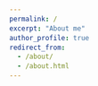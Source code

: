 ```yaml
---
permalink: /
excerpt: "About me"
author_profile: true
redirect_from: 
  - /about/
  - /about.html
---
```


<head>
    <meta charset="UTF-8">
    <meta name="viewport" content="width=device-width, initial-scale=1.0">
    <title>Pranav Jeevan P - Research Scientist</title>
    <script src="https://cdn.tailwindcss.com"></script>
    <link href="https://cdnjs.cloudflare.com/ajax/libs/font-awesome/6.0.0/css/all.min.css" rel="stylesheet">
    <style>
        @import url('https://fonts.googleapis.com/css2?family=Inter:wght@300;400;500;600;700&display=swap');
        
        body {
            font-family: 'Inter', sans-serif;
        }
        
        .gradient-text {
            background: linear-gradient(90deg, #667eea 0%, #764ba2 100%);
            -webkit-background-clip: text;
            -webkit-text-fill-color: transparent;
            background-clip: text;
        }
        
        .card-hover {
            transition: all 0.3s ease;
        }
        
        .card-hover:hover {
            transform: translateY(-5px);
            box-shadow: 0 10px 25px rgba(0, 0, 0, 0.1);
        }
        
        .timeline-item {
            position: relative;
            padding-left: 2rem;
            margin-bottom: 1.5rem;
        }
        
        .timeline-item:before {
            content: '';
            position: absolute;
            left: 0;
            top: 0.5rem;
            width: 10px;
            height: 10px;
            border-radius: 50%;
            background: #667eea;
        }
        
        .timeline-item:after {
            content: '';
            position: absolute;
            left: 4px;
            top: 15px;
            bottom: -1rem;
            width: 2px;
            background: #e2e8f0;
        }
        
        .timeline-item:last-child:after {
            display: none;
        }
        
        .publication-item {
            opacity: 0;
            transform: translateY(20px);
        }
        
        .animated-gradient {
            background-size: 200% 200%;
            animation: gradient 3s ease infinite;
        }
        
        @keyframes gradient {
            0% { background-position: 0% 50%; }
            50% { background-position: 100% 50%; }
            100% { background-position: 0% 50%; }
        }
        
        .typing-effect {
            border-right: 2px solid #667eea;
            animation: typing 3.5s steps(40) 1s 1 normal both,
                       blink 0.7s infinite;
        }
        
        @keyframes typing {
            from { width: 0; }
            to { width: 100%; }
        }
        
        @keyframes blink {
            0%, 100% { border-color: transparent; }
            50% { border-color: #667eea; }
        }
    </style>
</head>


<h2 class="text-2xl font-bold mb-6" style="color: #111;">About Me</h2>

<div style="text-align: justify;">
  I am <strong>Pranav Jeevan P</strong>, a Research Scientist at <a href="https://sync.so/" style="text-decoration: none;">sync</a>, where I develop advanced AI-driven video editing tools. My work focuses on designing and implementing generative architectures—spanning diffusion models, GANs, and transformer-based networks—to enable precise, controllable modification of human appearance, motion, and expression in video sequences.
</div>

<div style="text-align: justify; margin-top: 1em;">
  I earned my Ph.D. in Artificial Intelligence from the <a href="https://www.ee.iitb.ac.in" style="text-decoration: none;">Department of Electrical Engineering</a> at the <a href="https://www.iitb.ac.in/" style="text-decoration: none;">Indian Institute of Technology Bombay</a>, where I developed resource-efficient neural architectures for various computer vision tasks such as classification, segmentation, inpainitng and super-resolution. During my doctoral studies, I was associated with the <em>MeDAL (Medical Imaging, Deep Learning, and Artificial Intelligence Lab)</em> under the supervision of <a href="https://www.ee.iitb.ac.in/~asethi/" style="text-decoration: none;">Prof. Amit Sethi</a>.
</div>

<div style="text-align: justify; margin-top: 1em;">
  Prior to my Ph.D., I completed a Master’s in Robotics at the <a href="https://www.iitk.ac.in/" style="text-decoration: none;">Department of Mechanical Engineering</a>, Indian Institute of Technology Kanpur, where I was part of the <a href="http://www.iitk.ac.in/robotics/" style="text-decoration: none;">Center for Mechatronics</a>. Under the guidance of <a href="https://home.iitk.ac.in/~adutta/" style="text-decoration: none;">Prof. Ashish Dutta</a>, I designed and prototyped a lower-extremity exoskeleton for rehabilitation applications.
</div>

<div style="text-align: justify; margin-top: 1em;">
  I began my professional career as a Post-Graduate Engineering Trainee at the Engineering Research Centre of <a href="https://www.tatamotors.com/" style="text-decoration: none;">Tata Motors Limited</a>, where I conducted vehicle performance and thermal analysis for braking systems. Subsequently, I returned to academia at the <a href="https://physics.iitm.ac.in/" style="text-decoration: none;">Department of Physics</a>, IIT Madras, focusing on theoretical physics, quantum computing, and quantum information under <a href="https://sites.google.com/view/madhok" style="text-decoration: none;">Prof. Vaibhav Madhok</a>.
</div>

<div style="text-align: justify; margin-top: 1em;">
   I also completed a six-month internship (July 2023–January 2024) with the AI Camera Team of Visual Intelligence Division at <a href="https://research.samsung.com/sri-b" style="text-decoration: none;">Samsung R&D Institute India, Bangalore (SRI-B)</a>, where I developed and optimized deep learning models for image classification, object detection, and generative tasks. These models have been integrated into Samsung’s flagship <a href="https://en.wikipedia.org/wiki/Samsung_Galaxy_S24" style="text-decoration: none;">Galaxy S24 series</a>.
</div>

<div style="text-align: justify; margin-top: 1em;">
  I regularly serve as a reviewer for premier conferences in computer vision and machine learning, including CVPR, ICCV, ECCV, ICLR, AAAI, and WACV.
</div>




<div class="mt-8 flex justify-center">
                <a href="https://drive.google.com/file/d/1-BkKK9OD12Yq5J6TGXAQr53f1jmGQXwN/view?usp=sharing" target="_blank" class="bg-gradient-to-r from-blue-500 to-purple-600 text-white px-8 py-3 rounded-lg font-medium hover:from-blue-600 hover:to-purple-700 transition-all duration-300 shadow-lg hover:shadow-xl transform hover:-translate-y-1 inline-flex items-center">
                    <i class="fas fa-file-pdf mr-2"></i>
                    My Resume
                </a>
            </div>

<h2 class="text-2xl font-bold mb-6" style="color: #111;">Recent Updates</h2>
<div class="space-y-5">
  <!-- Paper 1 -->
  <div class="group bg-white rounded-xl shadow-md p-5 border border-gray-100 hover:border-blue-500 hover:shadow-xl transition-all duration-300 hover:-translate-y-1 flex flex-col md:flex-row md:items-center">
    <div class="flex-1">
      <h3 class="font-semibold text-gray-900 text-base md:text-lg group-hover:text-blue-700 transition-colors">
        FLD+: Data-efficient Evaluation Metric for Generative Models
      </h3>
      <div class="mt-1 text-sm text-gray-600">
        <span class="inline-block bg-gradient-to-r from-red-500 to-pink-500 text-white px-2 py-0.5 rounded mr-2">ICCV 2025 CV4DC Workshop</span>
        <span class="inline-block bg-blue-100 text-blue-700 px-2 py-0.5 rounded mr-2">Accepted</span>
        <span class="inline-block bg-green-100 text-green-700 px-2 py-0.5 rounded">Generative Models</span>
      </div>
      <div class="mt-2 text-xs text-gray-500">Highlight: Data-efficient metric for generative models</div>
    </div>
    <div class="mt-3 md:mt-0 md:ml-6 flex-shrink-0 flex items-center">
      <i class="fas fa-award text-yellow-400 text-2xl group-hover:scale-110 transition-transform"></i>
    </div>
  </div>
  <!-- Paper 2 -->
  <div class="group bg-white rounded-xl shadow-md p-5 border border-gray-100 hover:border-blue-500 hover:shadow-xl transition-all duration-300 hover:-translate-y-1 flex flex-col md:flex-row md:items-center">
    <div class="flex-1">
      <h3 class="font-semibold text-gray-900 text-base md:text-lg group-hover:text-blue-700 transition-colors">
        WavePaint: Resource-efficient Token-mixer for Self-supervised Inpainting
      </h3>
      <div class="mt-1 text-sm text-gray-600">
        <span class="inline-block bg-gradient-to-r from-red-500 to-pink-500 text-white px-2 py-0.5 rounded mr-2">ICCV 2025 CV4DC Workshop</span>
        <span class="inline-block bg-blue-100 text-blue-700 px-2 py-0.5 rounded mr-2">Accepted</span>
        <span class="inline-block bg-purple-100 text-purple-700 px-2 py-0.5 rounded">Inpainting</span>
      </div>
      <div class="mt-2 text-xs text-gray-500">Highlight: Resource-efficient token-mixer</div>
    </div>
    <div class="mt-3 md:mt-0 md:ml-6 flex-shrink-0 flex items-center">
      <i class="fas fa-paint-brush text-purple-400 text-2xl group-hover:scale-110 transition-transform"></i>
    </div>
  </div>
  <!-- Paper 3 -->
  <div class="group bg-white rounded-xl shadow-md p-5 border border-gray-100 hover:border-blue-500 hover:shadow-xl transition-all duration-300 hover:-translate-y-1 flex flex-col md:flex-row md:items-center">
    <div class="flex-1">
      <h3 class="font-semibold text-gray-900 text-base md:text-lg group-hover:text-blue-700 transition-colors">
        Which Backbone to Use: A Resource-efficient Domain Specific Comparison for Computer Vision
      </h3>
      <div class="mt-1 text-sm text-gray-600">
        <span class="inline-block bg-gradient-to-r from-yellow-500 to-orange-500 text-white px-2 py-0.5 rounded mr-2">TMLR Journal</span>
        <span class="inline-block bg-blue-100 text-blue-700 px-2 py-0.5 rounded mr-2">Accepted</span>
        <span class="inline-block bg-yellow-100 text-yellow-700 px-2 py-0.5 rounded">Backbone Study</span>
      </div>
      <div class="mt-2 text-xs text-gray-500">Highlight: Domain-specific backbone comparison</div>
    </div>
    <div class="mt-3 md:mt-0 md:ml-6 flex-shrink-0 flex items-center">
      <i class="fas fa-layer-group text-blue-400 text-2xl group-hover:scale-110 transition-transform"></i>
    </div>
  </div>
  <!-- Paper 4 -->
  <div class="group bg-white rounded-xl shadow-md p-5 border border-gray-100 hover:border-blue-500 hover:shadow-xl transition-all duration-300 hover:-translate-y-1 flex flex-col md:flex-row md:items-center">
    <div class="flex-1">
      <h3 class="font-semibold text-gray-900 text-base md:text-lg group-hover:text-blue-700 transition-colors">
        Evaluation Metric for Quality Control and Generative Models in Histopathology Images
      </h3>
      <div class="mt-1 text-sm text-gray-600">
        <span class="inline-block bg-gradient-to-r from-pink-500 to-red-500 text-white px-2 py-0.5 rounded mr-2">ISBI 2025</span>
        <span class="inline-block bg-blue-100 text-blue-700 px-2 py-0.5 rounded mr-2">Accepted</span>
        <span class="inline-block bg-green-100 text-green-700 px-2 py-0.5 rounded">Quality Control</span>
      </div>
      <div class="mt-2 text-xs text-gray-500">Highlight: Histopathology image metrics</div>
    </div>
    <div class="mt-3 md:mt-0 md:ml-6 flex-shrink-0 flex items-center">
      <i class="fas fa-microscope text-pink-400 text-2xl group-hover:scale-110 transition-transform"></i>
    </div>
  </div>
  <!-- Paper 5 -->
  <div class="group bg-white rounded-xl shadow-md p-5 border border-gray-100 hover:border-blue-500 hover:shadow-xl transition-all duration-300 hover:-translate-y-1 flex flex-col md:flex-row md:items-center">
    <div class="flex-1">
      <h3 class="font-semibold text-gray-900 text-base md:text-lg group-hover:text-blue-700 transition-colors">
        WaveMixSR-V2: Enhancing Super-resolution with Higher Efficiency
      </h3>
      <div class="mt-1 text-sm text-gray-600">
        <span class="inline-block bg-gradient-to-r from-blue-500 to-purple-500 text-white px-2 py-0.5 rounded mr-2">AAAI 2025</span>
        <span class="inline-block bg-blue-100 text-blue-700 px-2 py-0.5 rounded mr-2">Student Abstract (Oral)</span>
        <span class="inline-block bg-green-100 text-green-700 px-2 py-0.5 rounded">Super-resolution</span>
      </div>
      <div class="mt-2 text-xs text-gray-500">Highlight: Efficient super-resolution</div>
    </div>
    <div class="mt-3 md:mt-0 md:ml-6 flex-shrink-0 flex items-center">
      <i class="fas fa-expand-arrows-alt text-blue-400 text-2xl group-hover:scale-110 transition-transform"></i>
    </div>
  </div>
  <!-- Paper 6 -->
  <div class="group bg-white rounded-xl shadow-md p-5 border border-gray-100 hover:border-blue-500 hover:shadow-xl transition-all duration-300 hover:-translate-y-1 flex flex-col md:flex-row md:items-center">
    <div class="flex-1">
      <h3 class="font-semibold text-gray-900 text-base md:text-lg group-hover:text-blue-700 transition-colors">
        FLeNS: Federated Learning with Enhanced Nesterov-Newton Sketch
      </h3>
      <div class="mt-1 text-sm text-gray-600">
        <span class="inline-block bg-gradient-to-r from-green-500 to-blue-500 text-white px-2 py-0.5 rounded mr-2">IEEE BigData 2024</span>
        <span class="inline-block bg-blue-100 text-blue-700 px-2 py-0.5 rounded mr-2">Special Session</span>
        <span class="inline-block bg-yellow-100 text-yellow-700 px-2 py-0.5 rounded">Federated Learning</span>
      </div>
      <div class="mt-2 text-xs text-gray-500">Highlight: Enhanced Nesterov-Newton Sketch</div>
    </div>
    <div class="mt-3 md:mt-0 md:ml-6 flex-shrink-0 flex items-center">
      <i class="fas fa-network-wired text-green-400 text-2xl group-hover:scale-110 transition-transform"></i>
    </div>
  </div>
  <!-- Paper 7 -->
  <div class="group bg-white rounded-xl shadow-md p-5 border border-gray-100 hover:border-blue-500 hover:shadow-xl transition-all duration-300 hover:-translate-y-1 flex flex-col md:flex-row md:items-center">
    <div class="flex-1">
      <h3 class="font-semibold text-gray-900 text-base md:text-lg group-hover:text-blue-700 transition-colors">
        Adversarial Transport Terms for Unsupervised Domain Adaptation
      </h3>
      <div class="mt-1 text-sm text-gray-600">
        <span class="inline-block bg-gradient-to-r from-blue-500 to-green-500 text-white px-2 py-0.5 rounded mr-2">ICPR 2024</span>
        <span class="inline-block bg-blue-100 text-blue-700 px-2 py-0.5 rounded mr-2">Accepted</span>
        <span class="inline-block bg-purple-100 text-purple-700 px-2 py-0.5 rounded">Domain Adaptation</span>
      </div>
      <div class="mt-2 text-xs text-gray-500">Highlight: Unsupervised domain adaptation</div>
    </div>
    <div class="mt-3 md:mt-0 md:ml-6 flex-shrink-0 flex items-center">
      <i class="fas fa-random text-green-400 text-2xl group-hover:scale-110 transition-transform"></i>
    </div>
  </div>
  <!-- Paper 8 -->
  <div class="group bg-white rounded-xl shadow-md p-5 border border-gray-100 hover:border-blue-500 hover:shadow-xl transition-all duration-300 hover:-translate-y-1 flex flex-col md:flex-row md:items-center">
    <div class="flex-1">
      <h3 class="font-semibold text-gray-900 text-base md:text-lg group-hover:text-blue-700 transition-colors">
        PawFACS: Leveraging Semi-Supervised Learning for Pet Facial Action Recognition
      </h3>
      <div class="mt-1 text-sm text-gray-600">
        <span class="inline-block bg-gradient-to-r from-pink-500 to-yellow-500 text-white px-2 py-0.5 rounded mr-2">BMVC 2024</span>
        <span class="inline-block bg-blue-100 text-blue-700 px-2 py-0.5 rounded mr-2">Patent Filed</span>
        <span class="inline-block bg-green-100 text-green-700 px-2 py-0.5 rounded">Semi-Supervised</span>
      </div>
      <div class="mt-2 text-xs text-gray-500">Highlight: Pet facial action recognition</div>
    </div>
    <div class="mt-3 md:mt-0 md:ml-6 flex-shrink-0 flex items-center">
      <i class="fas fa-dog text-yellow-500 text-2xl group-hover:scale-110 transition-transform"></i>
    </div>
  </div>
  <!-- Paper 9 -->
  <div class="group bg-white rounded-xl shadow-md p-5 border border-gray-100 hover:border-blue-500 hover:shadow-xl transition-all duration-300 hover:-translate-y-1 flex flex-col md:flex-row md:items-center">
    <div class="flex-1">
      <h3 class="font-semibold text-gray-900 text-base md:text-lg group-hover:text-blue-700 transition-colors">
        A Comparative Study of Deep Neural Network Architectures in Magnification Invariant Breast Cancer Histopathology Image Analysis
      </h3>
      <div class="mt-1 text-sm text-gray-600">
        <span class="inline-block bg-gradient-to-r from-pink-500 to-red-500 text-white px-2 py-0.5 rounded mr-2">CCIS</span>
        <span class="inline-block bg-blue-100 text-blue-700 px-2 py-0.5 rounded mr-2">Accepted</span>
        <span class="inline-block bg-red-100 text-red-700 px-2 py-0.5 rounded">Histopathology</span>
      </div>
      <div class="mt-2 text-xs text-gray-500">Highlight: Magnification invariant analysis</div>
    </div>
    <div class="mt-3 md:mt-0 md:ml-6 flex-shrink-0 flex items-center">
      <i class="fas fa-vials text-pink-400 text-2xl group-hover:scale-110 transition-transform"></i>
    </div>
  </div>
  <!-- Paper 10 -->
  <div class="group bg-white rounded-xl shadow-md p-5 border border-gray-100 hover:border-blue-500 hover:shadow-xl transition-all duration-300 hover:-translate-y-1 flex flex-col md:flex-row md:items-center">
    <div class="flex-1">
      <h3 class="font-semibold text-gray-900 text-base md:text-lg group-hover:text-blue-700 transition-colors">
        Magnification Invariant Medical Image Analysis: A Comparison of Convolutional Networks, Vision Transformers, and Token Mixers
      </h3>
      <div class="mt-1 text-sm text-gray-600">
        <span class="inline-block bg-gradient-to-r from-green-500 to-blue-500 text-white px-2 py-0.5 rounded mr-2">Bioimaging 2024</span>
        <span class="inline-block bg-yellow-100 text-yellow-700 px-2 py-0.5 rounded mr-2">Best Student Paper Award</span>
        <span class="inline-block bg-blue-100 text-blue-700 px-2 py-0.5 rounded">Medical Imaging</span>
      </div>
      <div class="mt-2 text-xs text-gray-500">Highlight: Comparison of architectures</div>
    </div>
    <div class="mt-3 md:mt-0 md:ml-6 flex-shrink-0 flex items-center">
      <i class="fas fa-award text-yellow-400 text-2xl group-hover:scale-110 transition-transform"></i>
    </div>
  </div>
  <!-- Paper 11 -->
  <div class="group bg-white rounded-xl shadow-md p-5 border border-gray-100 hover:border-blue-500 hover:shadow-xl transition-all duration-300 hover:-translate-y-1 flex flex-col md:flex-row md:items-center">
    <div class="flex-1">
      <h3 class="font-semibold text-gray-900 text-base md:text-lg group-hover:text-blue-700 transition-colors">
        WaveMixSR: Resource-efficient Neural Network for Image Super-resolution
      </h3>
      <div class="mt-1 text-sm text-gray-600">
        <span class="inline-block bg-gradient-to-r from-blue-500 to-purple-500 text-white px-2 py-0.5 rounded mr-2">WACV 2024</span>
        <span class="inline-block bg-blue-100 text-blue-700 px-2 py-0.5 rounded mr-2">Accepted</span>
        <span class="inline-block bg-green-100 text-green-700 px-2 py-0.5 rounded">Super-resolution</span>
      </div>
      <div class="mt-2 text-xs text-gray-500">Highlight: Resource-efficient super-resolution</div>
    </div>
    <div class="mt-3 md:mt-0 md:ml-6 flex-shrink-0 flex items-center">
      <i class="fas fa-expand-arrows-alt text-blue-400 text-2xl group-hover:scale-110 transition-transform"></i>
    </div>
  </div>
  <!-- Paper 12 -->
  <div class="group bg-white rounded-xl shadow-md p-5 border border-gray-100 hover:border-blue-500 hover:shadow-xl transition-all duration-300 hover:-translate-y-1 flex flex-col md:flex-row md:items-center">
    <div class="flex-1">
      <h3 class="font-semibold text-gray-900 text-base md:text-lg group-hover:text-blue-700 transition-colors">
        Heterogeneous Graphs Model Spatial Relationships Between Biological Entities for Breast Cancer Diagnosis
      </h3>
      <div class="mt-1 text-sm text-gray-600">
        <span class="inline-block bg-gradient-to-r from-green-500 to-blue-500 text-white px-2 py-0.5 rounded mr-2">MICCAI GRAIL 2023</span>
        <span class="inline-block bg-blue-100 text-blue-700 px-2 py-0.5 rounded mr-2">Workshop</span>
        <span class="inline-block bg-purple-100 text-purple-700 px-2 py-0.5 rounded">Graphs</span>
      </div>
      <div class="mt-2 text-xs text-gray-500">Highlight: Graphs in biomedicine</div>
    </div>
    <div class="mt-3 md:mt-0 md:ml-6 flex-shrink-0 flex items-center">
      <i class="fas fa-project-diagram text-green-400 text-2xl group-hover:scale-110 transition-transform"></i>
    </div>
  </div>
  <!-- Paper 13 -->
  <div class="group bg-white rounded-xl shadow-md p-5 border border-gray-100 hover:border-blue-500 hover:shadow-xl transition-all duration-300 hover:-translate-y-1 flex flex-col md:flex-row md:items-center">
    <div class="flex-1">
      <h3 class="font-semibold text-gray-900 text-base md:text-lg group-hover:text-blue-700 transition-colors">
        Resource-efficient Image Inpainting
      </h3>
      <div class="mt-1 text-sm text-gray-600">
        <span class="inline-block bg-gradient-to-r from-purple-500 to-pink-500 text-white px-2 py-0.5 rounded mr-2">ICLR 2023</span>
        <span class="inline-block bg-blue-100 text-blue-700 px-2 py-0.5 rounded mr-2">Accepted</span>
        <span class="inline-block bg-purple-100 text-purple-700 px-2 py-0.5 rounded">Inpainting</span>
      </div>
      <div class="mt-2 text-xs text-gray-500">Highlight: Efficient inpainting</div>
    </div>
    <div class="mt-3 md:mt-0 md:ml-6 flex-shrink-0 flex items-center">
      <i class="fas fa-fill-drip text-purple-400 text-2xl group-hover:scale-110 transition-transform"></i>
    </div>
  </div>
  <!-- Paper 14 -->
  <div class="group bg-white rounded-xl shadow-md p-5 border border-gray-100 hover:border-blue-500 hover:shadow-xl transition-all duration-300 hover:-translate-y-1 flex flex-col md:flex-row md:items-center">
    <div class="flex-1">
      <h3 class="font-semibold text-gray-900 text-base md:text-lg group-hover:text-blue-700 transition-colors">
        Resource-efficient Hybrid X-Formers for Vision
      </h3>
      <div class="mt-1 text-sm text-gray-600">
        <span class="inline-block bg-gradient-to-r from-blue-500 to-green-500 text-white px-2 py-0.5 rounded mr-2">WACV 2022</span>
        <span class="inline-block bg-blue-100 text-blue-700 px-2 py-0.5 rounded mr-2">Accepted</span>
        <span class="inline-block bg-yellow-100 text-yellow-700 px-2 py-0.5 rounded">Hybrid X-Formers</span>
      </div>
      <div class="mt-2 text-xs text-gray-500">Highlight: Hybrid transformer architectures</div>
    </div>
    <div class="mt-3 md:mt-0 md:ml-6 flex-shrink-0 flex items-center">
      <i class="fas fa-shapes text-green-400 text-2xl group-hover:scale-110 transition-transform"></i>
    </div>
  </div>
  <!-- Paper 15 -->
  <div class="group bg-white rounded-xl shadow-md p-5 border border-gray-100 hover:border-blue-500 hover:shadow-xl transition-all duration-300 hover:-translate-y-1 flex flex-col md:flex-row md:items-center">
    <div class="flex-1">
      <h3 class="font-semibold text-gray-900 text-base md:text-lg group-hover:text-blue-700 transition-colors">
        So You Think You're Funny?": Rating the Humour Quotient in Standup Comedy
      </h3>
      <div class="mt-1 text-sm text-gray-600">
        <span class="inline-block bg-gradient-to-r from-pink-500 to-yellow-500 text-white px-2 py-0.5 rounded mr-2">EMNLP 2021</span>
        <span class="inline-block bg-blue-100 text-blue-700 px-2 py-0.5 rounded mr-2">Accepted</span>
        <span class="inline-block bg-green-100 text-green-700 px-2 py-0.5 rounded">NLP</span>
      </div>
      <div class="mt-2 text-xs text-gray-500">Highlight: Humour rating in NLP</div>
    </div>
    <div class="mt-3 md:mt-0 md:ml-6 flex-shrink-0 flex items-center">
      <i class="fas fa-laugh text-yellow-400 text-2xl group-hover:scale-110 transition-transform"></i>
    </div>
  </div>
  <!-- Repeat similar blocks for each paper, customizing the text, conference, highlights, and icon as needed -->
</div>

 <section class="bg-white rounded-2xl shadow-lg p-8 mb-10 card-hover">
            <h2 class="text-2xl font-bold mb-6 gradient-text" style="color: #111;">Expertise</h2>
            
            <div class="grid grid-cols-2 md:grid-cols-3 gap-4">
                <div class="bg-blue-50 p-4 rounded-lg text-center">
                    <i class="fas fa-brain text-2xl text-blue-600 mb-2"></i>
                    <h3 class="font-semibold text-gray-900">Deep Learning</h3>
                </div>
                <div class="bg-purple-50 p-4 rounded-lg text-center">
                    <i class="fas fa-image text-2xl text-purple-600 mb-2"></i>
                    <h3 class="font-semibold text-gray-900">Computer Vision</h3>
                </div>
                <div class="bg-green-50 p-4 rounded-lg text-center">
                    <i class="fas fa-project-diagram text-2xl text-green-600 mb-2"></i>
                    <h3 class="font-semibold text-gray-900">Generative Models</h3>
                </div>
                <div class="bg-yellow-50 p-4 rounded-lg text-center">
                    <i class="fas fa-microchip text-2xl text-yellow-600 mb-2"></i>
                    <h3 class="font-semibold text-gray-900">Neural Architecture</h3>
                </div>
                <div class="bg-red-50 p-4 rounded-lg text-center">
                    <i class="fas fa-medkit text-2xl text-red-600 mb-2"></i>
                    <h3 class="font-semibold text-gray-900">Medical Imaging</h3>
                </div>
                <div class="bg-indigo-50 p-4 rounded-lg text-center">
                    <i class="fas fa-robot text-2xl text-indigo-600 mb-2"></i>
                    <h3 class="font-semibold text-gray-900">Robotics</h3>
                </div>
                <div class="bg-pink-50 p-4 rounded-lg text-center">
                    <i class="fas fa-atom text-2xl text-pink-600 mb-2"></i>
                    <h3 class="font-semibold text-gray-900">Theoretical Physics</h3>
                </div>
                <div class="bg-teal-50 p-4 rounded-lg text-center">
                    <i class="fas fa-language text-2xl text-teal-600 mb-2"></i>
                    <h3 class="font-semibold text-gray-900">NLP</h3>
                </div>
                <div class="bg-orange-50 p-4 rounded-lg text-center">
                    <i class="fas fa-cogs text-2xl text-orange-600 mb-2"></i>
                    <h3 class="font-semibold text-gray-900">Mechanical Engg</h3>
                </div>
            </div>
            
            <div class="mt-6 pt-6 border-t border-gray-200" style="color: #111;">
                <h3 class="font-semibold text-gray-900 mb-3">Programming & Tools</h3>
                <div class="flex flex-wrap gap-2">
                    <span class="bg-gray-100 text-gray-800 px-3 py-1 rounded-full text-sm">Python</span>
                    <span class="bg-gray-100 text-gray-800 px-3 py-1 rounded-full text-sm">PyTorch</span>
                    <span class="bg-gray-100 text-gray-800 px-3 py-1 rounded-full text-sm">TensorFlow</span>
                    <span class="bg-gray-100 text-gray-800 px-3 py-1 rounded-full text-sm">CUDA</span>
                    <span class="bg-gray-100 text-gray-800 px-3 py-1 rounded-full text-sm">OpenCV</span>
                    <span class="bg-gray-100 text-gray-800 px-3 py-1 rounded-full text-sm">MATLAB</span>
                    <span class="bg-gray-100 text-gray-800 px-3 py-1 rounded-full text-sm">C++</span>
                    <span class="bg-gray-100 text-gray-800 px-3 py-1 rounded-full text-sm">Git</span>
                </div>
            </div>
            
</section>

<h2 class="text-2xl font-bold mb-6" style="color: #111;">Career Timeline</h2>
<div class="w-full flex flex-col">
  <!-- Timeline Container -->
  <div class="relative flex flex-col">
    <!-- Timeline Entry: Samsung Internship -->
    <div class="flex items-start mb-10">
      <!-- Date on the left -->
      <div class="w-1/4 flex justify-end pr-4">
        <span class="text-xs text-gray-500 font-semibold whitespace-nowrap mt-2">Jul 2023 – Jan 2024</span>
      </div>
      <!-- Center line and dot (moved left) -->
      <div class="relative flex flex-col items-center w-10">
        <div class="h-full w-1 bg-blue-200 absolute left-2 top-0" style="z-index:0;"></div>
        <span class="w-4 h-4 bg-blue-500 rounded-full border-4 border-white z-10 mt-2" style="position: relative; left: -6px;"></span>
      </div>
      <!-- Content on the right -->
      <div class="w-3/4 pl-4">
        <div class="transition-all duration-300 bg-white group-hover:bg-blue-50 group-hover:shadow-lg rounded-lg px-4 py-2 flex items-start gap-6 card-hover">
          <img src="https://upload.wikimedia.org/wikipedia/commons/2/24/Samsung_Logo.svg" alt="Samsung Logo" class="w-16 h-16 object-contain rounded-md shadow-sm bg-white border border-gray-100 flex-shrink-0" />
          <div>
            <div class="font-semibold text-blue-700">AI Camera Team, Samsung R&D Institute India, Bangalore (SRI-B)</div>
            <div class="text-gray-700">
              Developed and optimized deep learning models for image classification, object detection, and generative tasks. Integrated models into Samsung’s flagship <a href="https://en.wikipedia.org/wiki/Samsung_Galaxy_S24" style="text-decoration: none;">Galaxy S24 series</a>.
            </div>
          </div>
        </div>
      </div>
    </div>
    <!-- Timeline Entry: Sync -->
    <div class="flex items-start mb-10">
      <div class="w-1/4 flex justify-end pr-4">
        <span class="text-xs text-gray-500 font-semibold whitespace-nowrap mt-2">2024 – Present</span>
      </div>
      <div class="relative flex flex-col items-center w-10">
        <div class="h-full w-1 bg-purple-200 absolute left-2 top-0" style="z-index:0;"></div>
        <span class="w-4 h-4 bg-purple-500 rounded-full border-4 border-white z-10 mt-2" style="position: relative; left: -6px;"></span>
      </div>
      <div class="w-3/4 pl-4">
        <div class="transition-all duration-300 bg-white group-hover:bg-purple-50 group-hover:shadow-lg rounded-lg px-4 py-2 flex items-start gap-6 card-hover">
          <img src="https://sync.so/favicon.ico" alt="sync Logo" class="w-16 h-16 object-contain rounded-md shadow-sm bg-white border border-gray-100 flex-shrink-0" />
          <div>
            <div class="font-semibold text-purple-700">Research Scientist, <a href="https://sync.so/" style="text-decoration: none;">sync</a></div>
            <div class="text-gray-700">
              Develop advanced AI-driven video editing tools using generative architectures (diffusion models, GANs, transformers) for controllable video modification.
            </div>
          </div>
        </div>
      </div>
    </div>
    <!-- Timeline Entry: PhD IIT Bombay -->
    <div class="flex items-start mb-10">
      <div class="w-1/4 flex justify-end pr-4">
        <span class="text-xs text-gray-500 font-semibold whitespace-nowrap mt-2">2018 – 2023</span>
      </div>
      <div class="relative flex flex-col items-center w-10">
        <div class="h-full w-1 bg-green-200 absolute left-2 top-0" style="z-index:0;"></div>
        <span class="w-4 h-4 bg-green-500 rounded-full border-4 border-white z-10 mt-2" style="position: relative; left: -6px;"></span>
      </div>
      <div class="w-3/4 pl-4">
        <div class="transition-all duration-300 bg-white group-hover:bg-green-50 group-hover:shadow-lg rounded-lg px-4 py-2 flex items-start gap-6 card-hover">
          <img src="/images/IITB.png" alt="IIT Bombay Logo" class="w-16 h-16 object-contain rounded-md shadow-sm bg-white border border-gray-100 flex-shrink-0" />
          <div>
            <div class="font-semibold text-green-700">Artificial Intelligence, <a href="https://www.ee.iitb.ac.in" style="text-decoration: none;">Dept. of Electrical Engineering</a>, <a href="https://www.iitb.ac.in/" style="text-decoration: none;">IIT Bombay</a></div>
            <div class="text-gray-700">
              Developed resource-efficient neural architectures for computer vision tasks (classification, segmentation, inpainting, super-resolution). Member of <em>MeDAL</em> under <a href="https://www.ee.iitb.ac.in/~asethi/" style="text-decoration: none;">Prof. Amit Sethi</a>.
            </div>
          </div>
        </div>
      </div>
    </div>
    <!-- Timeline Entry: Masters IIT Kanpur -->
    <div class="flex items-start mb-10">
      <div class="w-1/4 flex justify-end pr-4">
        <span class="text-xs text-gray-500 font-semibold whitespace-nowrap mt-2">2016 – 2018</span>
      </div>
      <div class="relative flex flex-col items-center w-10">
        <div class="h-full w-1 bg-yellow-200 absolute left-2 top-0" style="z-index:0;"></div>
        <span class="w-4 h-4 bg-yellow-500 rounded-full border-4 border-white z-10 mt-2" style="position: relative; left: -6px;"></span>
      </div>
      <div class="w-3/4 pl-4">
        <div class="transition-all duration-300 bg-white group-hover:bg-yellow-50 group-hover:shadow-lg rounded-lg px-4 py-2 flex items-start gap-6 card-hover">
          <img src="https://www.iitk.ac.in/new/images/logo-iitk.png" alt="IIT Kanpur Logo" class="w-16 h-16 object-contain rounded-md shadow-sm bg-white border border-gray-100 flex-shrink-0" />
          <div>
            <div class="font-semibold text-yellow-700">Robotics, <a href="https://www.iitk.ac.in/" style="text-decoration: none;">Dept. of Mechanical Engineering</a>, IIT Kanpur</div>
            <div class="text-gray-700">
              Designed and prototyped a lower-extremity exoskeleton for rehabilitation at the <a href="http://www.iitk.ac.in/robotics/" style="text-decoration: none;">Center for Mechatronics</a> under <a href="https://home.iitk.ac.in/~adutta/" style="text-decoration: none;">Prof. Ashish Dutta</a>.
            </div>
          </div>
        </div>
      </div>
    </div>
    <!-- Timeline Entry: Tata Motors -->
    <div class="flex items-start mb-10">
      <div class="w-1/4 flex justify-end pr-4">
        <span class="text-xs text-gray-500 font-semibold whitespace-nowrap mt-2">2015 – 2016</span>
      </div>
      <div class="relative flex flex-col items-center w-10">
        <div class="h-full w-1 bg-red-200 absolute left-2 top-0" style="z-index:0;"></div>
        <span class="w-4 h-4 bg-red-500 rounded-full border-4 border-white z-10 mt-2" style="position: relative; left: -6px;"></span>
      </div>
      <div class="w-3/4 pl-4">
        <div class="transition-all duration-300 bg-white group-hover:bg-red-50 group-hover:shadow-lg rounded-lg px-4 py-2 flex items-start gap-6 card-hover">
          <img src="https://upload.wikimedia.org/wikipedia/commons/4/4e/Tata_Motors_Logo.svg" alt="Tata Motors Logo" class="w-16 h-16 object-contain rounded-md shadow-sm bg-white border border-gray-100 flex-shrink-0" />
          <div>
            <div class="font-semibold text-red-700">Post-Graduate Engineering Trainee, <a href="https://www.tatamotors.com/" style="text-decoration: none;">Tata Motors Limited</a></div>
            <div class="text-gray-700">
              Conducted vehicle performance and thermal analysis for braking systems at the Engineering Research Centre.
            </div>
          </div>
        </div>
      </div>
    </div>
    <!-- Timeline Entry: IIT Madras -->
    <div class="flex items-start">
      <div class="w-1/4 flex justify-end pr-4">
        <span class="text-xs text-gray-500 font-semibold whitespace-nowrap mt-2">2014 – 2015</span>
      </div>
      <div class="relative flex flex-col items-center w-10">
        <div class="h-full w-1 bg-gray-200 absolute left-2 top-0" style="z-index:0;"></div>
        <span class="w-4 h-4 bg-gray-500 rounded-full border-4 border-white z-10 mt-2" style="position: relative; left: -6px;"></span>
      </div>
      <div class="w-3/4 pl-4">
        <div class="transition-all duration-300 bg-white group-hover:bg-gray-100 group-hover:shadow-lg rounded-lg px-4 py-2 flex items-start gap-6 card-hover">
          <img src="https://www.iitm.ac.in/sites/default/files/images/logo.svg" alt="IIT Madras Logo" class="w-16 h-16 object-contain rounded-md shadow-sm bg-white border border-gray-100 flex-shrink-0" />
          <div>
            <div class="font-semibold text-gray-700">Research, <a href="https://physics.iitm.ac.in/" style="text-decoration: none;">Dept. of Physics</a>, IIT Madras</div>
            <div class="text-gray-700">
              Focused on theoretical physics, quantum computing, and quantum information under <a href="https://sites.google.com/view/madhok" style="text-decoration: none;">Prof. Vaibhav Madhok</a>.
            </div>
          </div>
        </div>
      </div>
    </div>
  </div>
</div>